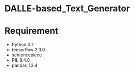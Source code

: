 # DALLE-based_Text_Generator

# Requirement
* Python 3.7
* tensorflow 2.3.0
* sentencepiece
* PIL 8.4.0
* pandas 1.3.4